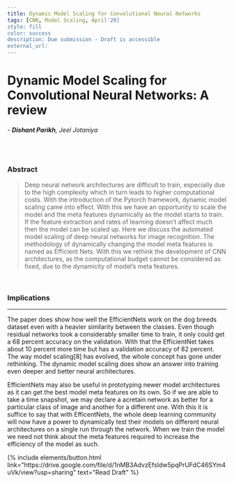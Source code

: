 ```yaml
---
title: Dynamic Model Scaling for Convolutional Neural Networks
tags: [CNN, Model Scaling, April'20]
style: fill
color: success
description: Due submission - Draft is accessible
external_url: 
---
```



# Dynamic Model Scaling for Convolutional Neural Networks: A review

###### - _**Dishant Parikh**, Jeel Jotaniya_

<br>

### Abstract
>Deep neural network architectures are difficult to train, especially due to the high complexity which in turn leads to higher computational costs. With the introduction of the Pytorch framework, dynamic model scaling came into effect. With this we have an opportunity to scale the model and the meta features dynamically as the model starts to train. If the feature extraction and rates of learning doesn’t affect much then the model can be scaled up. Here we discuss the automated model scaling of deep neural networks for image recognition. The methodology of dynamically changing the model meta features is
named as Efficient Nets. With this we rethink the development of CNN architectures, as the computational budget cannot be considered as fixed, due to the dynamicity of model’s meta features.

<br>

### Implications

---

The paper does show how well the EfficientNets work on the dog breeds dataset even with a heavier similarity between the classes. Even though residual networks took a considerably smaller time to train, it only could get a 68 percent accuracy on the validation. With that the EfficientNet takes about 10 percent more time but has a validation accuracy of 82 percent. The way model scaling[8] has evolved, the whole concept has gone under rethinking. The dynamic model scaling does show an answer into training even
deeper and better neural architectures. 

EfficientNets may also be useful in prototyping newer model architectures as it can get the best model meta features on its own. So if we are able to take a time snapshot, we may declare a acretain network as better for a particular class of image and another for a different one. With this it is suffice to say that with EfficentNets, the whole deep learning community will now have a power to dynamically test their models on different neural architectures on a single run through the network. When we train the model we need not think about the meta features required to increase the efficiency of the model as such.

<p class="text-center">
{% include elements/button.html link="https://drive.google.com/file/d/1nMB3AdvzEfsIdw5pqPrUFdC46SYm4uVk/view?usp=sharing" text="Read Draft" %}
</p>